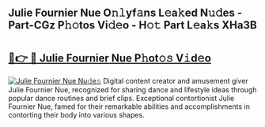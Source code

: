 ## Julie Fournier Nue O𝚗𝚕yf𝚊ns L𝚎a𝚔ed N𝚞𝚍es - Part-CGz P𝚑𝚘tos Vi𝚍𝚎o - H𝚘𝚝 Part L𝚎a𝚔s XHa3B

# <h2><a href="http://kf5zwbj.oniu.top/?m=Julie+Fournier+Nue">🔗👉 🔴 Julie Fournier Nue P𝚑ot𝚘𝚜 V𝚒d𝚎o</a></h2>

[![Julie Fournier Nue Nu𝚍e𝚜](https://i.imgur.com/0qMVB7G.gif)](http://kf5zwbj.oniu.top/?m=Julie+Fournier+Nue)
Digital content creator and amusement giver Julie Fournier Nue, recognized for sharing dance and lifestyle ideas through popular dance routines and brief clips. Exceptional contortionist Julie Fournier Nue, famed for their remarkable abilities and accomplishments in contorting their body into various shapes.  
